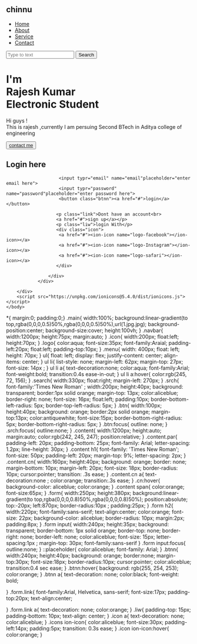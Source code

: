 <!DOCTYPE html>
<html lang="en">
    <head>
        <title>webpage</title>
        <link rel="stylesheet" href="web.css">
    </head>
    <body>
        <div class="main">
            <div class="navbar">
                <div class="icon">
                    <h2 class="logo">chinnu</h2>
                </div>
                <div class="Menu">
                    <ul>
                        <li><a href="#">Home</a></li>
                        <li><a href="#">About </a></li>
                        <li><a href="#">Service</a></li>
                        <li><a href="#">Contact</a></li>    
                    </ul>
                </div>
                </div>
                <div class="search">
                    <input class="srch" type="search" name=""placeholder="Type to text">
                    <a href="#"><button class="btn" >Search</button></a>
                </div>
                <div class="content">
                    <h1>I'm<br><span>Rajesh Kumar</span><br>Electronic Student</h1>
                    <p class="par">Hi guys !<br>This is rajesh ,currently I am persuing Second BTech in Aditya college of engineering</p>
                    <button class="cn"><a href="#">contact me</a></button>
                    <div class="form">
                        <h2>Login here</h2>
                        
                        <input typr="email" name="email"placeholder="enter email here">
                        <input typr="password" name="password"placeholder="enter password here">
                        <button class="btnn"><a href="#">login</a></button>

                       <p class="link">Dont have an account<br>
                       <a href="#">sign up</a></p>
                       <p class="liw">login With</p>
                       <div class="icon">
                        <a href="#"><ion-icon name="logo-facebook"></ion-icon></a>
                        <a href="#"><ion-icon name="logo-Instagram"></ion-icon></a>
                        <a href="#"><ion-icon name="logo-safari"></ion-icon></a>
                       </div>
        
                    </div>
                </div>
            
        </div>
        <script src="https://unpkg.com/ionicons@5.4.0/dist/ionicons.js"></script>
    </body>
</html>
*{ margin:0;
padding:0;}
.main{
    width:100%;
    background:linear-gradient(to top,rgba(0,0,0,0.5)50%,rgba(0,0,0,0.5)50%),url(1.jpg.jpg);
    background-position:center;
    background-size:cover;
    height:100vh;
}
.navbar{
    width:1200px;
    height:75px;
    margin:auto;
}
.icon{
    width:200px;
    float:left;
    height:70px;
}
.logo{
    color:aqua;
    font-size:35px;
    font-family:Araial;
    padding-left:20px;
    float:left;
    padding-top:10px;
}
.menu{
    width: 400px;
    float: left;
    height: 70px;
}
ul{
    float: left;
    display: flex;
    justify-content: center;
    align-items: center;
}   
 ul li{
   list-style: none;
   margin-left: 62px;
   margin-top: 27px;
   font-size: 14px ;
}
ul li a{
    text-decoration:none;
    color:aqua;
    font-family:Arial;
    font-weight:bold;
    transition:0.4s ease-in-out;
}
ul li a:hover{
    color:rgb(245, 72, 156);
}
.search{
    width:330px;
    float:right;
    margin-left: 270px;
}
.srch{
    font-family:'Times New Roman' ;
    width:200px;
    height:40px;
    background: transparent;
    border:1px solid orange;
    margin-top: 13px;
    color:aliceblue;
    border-right: none;
    font-size: 16px;
    float:left;
    padding:10px;
    border-bottom-left-radius: 5px;
    border-top-left-radius: 5px;
}
.btn{
    width:100px;
    height:40px;
    background: orange;
    border:2px solid orange;
    margin-top:13px;
    color:antiquewhite;
    font-size:15px;
    border-bottom-right-radius: 5px;
    border-bottom-right-radius: 5px;
}
.btn:focus{
outline: none;
}
.srch:focus{
    outline:none;
}
.content{
    width:1200px;
    height:auto;
    margin:auto;
    color:rgb(242, 245, 247);
    position:relative;
}
.content.par{
    padding-left: 20px;
    padding-bottom: 25px;
    font-family: Arial;
    letter-spacing: 1.2px;
    line-height: 30px;
}
.content h1{
    font-family: 'Times New Roman';
    font-size: 50px;
    padding-left: 20px;
    margin-top: 9%;
    letter-spacing: 2px;
}
.content.cn{
    width:160px;
    height:40px;
    background: orange;
    border: none;
    margin-bottom: 10px;
    margin-left: 20px;
    font-size: 18px;
    border-radius: 10px;
    cursor:pointer;
    transition: .3s ease;
}
.content.cn a{
    text-decoration:none ;
    color:orange;
    transition:.3s ease;
} 
.cn:hover{
    background-color: aliceblue;
    color:orange;
}
.content span{
    color:orange;
    font-size:65px;
}
.form{
    width:250px;
    height:380px;
    background:linear-gradient(to top,rgba(0,0,0,0.8)50%,rgba(0,0,0,0.8)50%);
    position:absolute;
    top:-20px;
    left:870px;
    border-radius:10px ;
    padding:25px;
}
.form h2{
    width:220px;
    font-family:sans-serif;
    text-align:center;
    color:orange;
    font-size: 22px;
    background-color: aliceblue;
    border-radius: 10px;
    margin:2px;
    padding:8px;
}
.form input{
    width:240px;
    height:35px;
    background: transparent;
    border-bottom: 1px solid orange;
    border-top: none;
    border-right: none;
    border-left: none;
    color:aliceblue;
    font-size: 15px;
    letter-spacing:1px ;
    margin-top: 30px;
    font-family:sans-serif
}
.form input:focus{
    outline:none;
}
::placeholder{
    color:aliceblue;
    font-family: Arial;
}
.btnn{
    width:240px;
    height:40px;
    background: orange;
    border:none;
    margin-top:30px;
    font-size:18px;
    border-radius:10px;
    cursor:pointer;
    color:aliceblue;
    transition:0.4 sec ease;
}
.btnn:hover{
    background: rgb(255, 254, 253);
    color:orange;
}
.btnn a{
    text-decoration: none;
    color:black;
    font-weight: bold;

}
.form.link{
    font-family:Arial, Helvetica, sans-serif;
    font-size:17px;
    padding-top:20px;
    text-align:center;

}
.form.link a{
    text-decoration: none;
    color:orange;
}
.liw{
    padding-top: 15px;
    padding-bottom: 10px;
    text-align: center;
}
.icon a{
    text-decoration: none;
    color:aliceblue;
}
.icons ion-icon{
    color:aliceblue;
    font-size:30px;
    padding-left:14px;
    padding:5px;
    transition: 0.3s ease;
}
.icon ion-icon:hover{
    color:orange;
}
